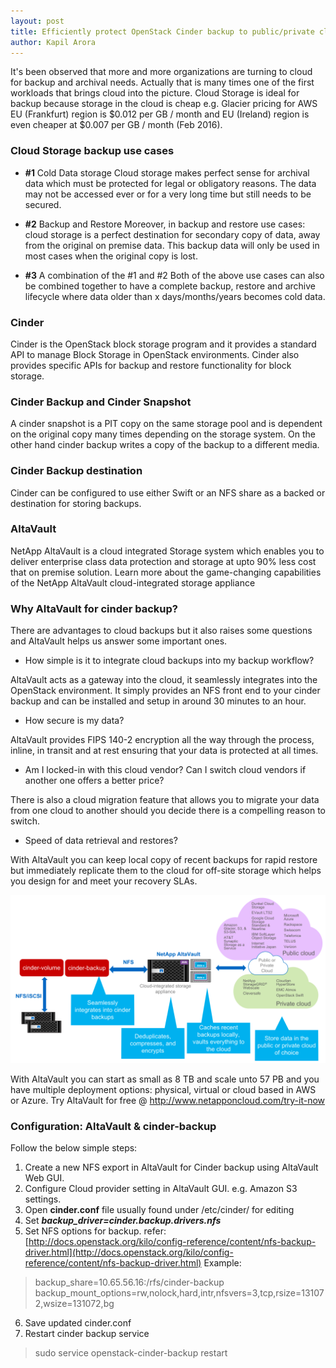 ```yaml
---
layout: post
title: Efficiently protect OpenStack Cinder backup to public/private clouds using AltaVault
author: Kapil Arora
---
```


It's been observed that more and more organizations are turning to cloud for backup and archival needs. Actually that is many times one of the first workloads that brings cloud into the picture. Cloud Storage is ideal for backup because storage in the cloud is cheap e.g. Glacier pricing for AWS EU (Frankfurt) region is $0.012 per GB / month and EU (Ireland) region is even cheaper at $0.007 per GB / month (Feb 2016).
 

 
### Cloud Storage backup use cases 
 
* **#1** Cold Data storage
Cloud storage makes perfect sense for archival data which must be protected for legal or obligatory reasons. The data may not be accessed ever or for a very long time but still needs to be secured.
 
* **#2** Backup and Restore
Moreover, in backup and restore use cases: cloud storage is a perfect destination for secondary copy of data, away from the original on premise data. This backup data will only be used in most cases when the original copy is lost.
 
* **#3** A combination of the #1 and #2
Both of the above use cases can also be combined together to have a complete backup, restore and archive lifecycle where data older than x days/months/years becomes cold data.

 
### Cinder
Cinder is the OpenStack block storage program and it provides a standard API to manage Block Storage in OpenStack environments. 
Cinder also provides specific APIs for backup and restore functionality for block storage.
 
### Cinder Backup and Cinder Snapshot
A cinder snapshot is a PIT copy on the same storage pool and is dependent on the original copy many times depending on the storage system. On the other hand cinder backup writes a copy of the backup to a different media.
 
### Cinder Backup destination
Cinder can be configured to use either Swift or an NFS share as a backed or destination for storing backups.
 
### AltaVault
NetApp AltaVault is a cloud integrated Storage system which enables you to deliver enterprise class data protection and storage at upto 90% less cost that on premise solution. 
Learn more about the game-changing capabilities of the NetApp AltaVault cloud-integrated storage appliance
 
### Why AltaVault for cinder backup?
There are advantages to cloud backups but it also raises some questions and AltaVault helps us answer some important ones.
 
*  How simple is it to integrate cloud backups into my backup workflow?

 AltaVault acts as a gateway into the cloud, it seamlessly integrates into the OpenStack environment. It simply provides an NFS  front end to your cinder backup and can be installed and setup in around 30 minutes to an hour.
 
*  How secure is my data?

 AltaVault provides FIPS 140-2 encryption all the way through the process, inline, in transit and at rest ensuring that your data is protected at all times.
 
*  Am I locked-in with this cloud vendor? Can I switch cloud vendors if another one offers a better price?

 There is also a cloud migration feature that allows you to migrate your data from one cloud to another should you decide there is a compelling reason to switch.
 
* Speed of data retrieval and restores?
 
 With AltaVault you can keep local copy of recent backups for rapid restore but immediately replicate them to the cloud for off-site storage which helps you design for and meet your recovery SLAs.
 

![Image](/images/cinder-backup-altavault.png)

 With AltaVault you can start as small as 8 TB and scale unto 57 PB and you have multiple deployment options: physical, virtual or cloud based in AWS  or Azure.
Try AltaVault for free @ http://www.netapponcloud.com/try-it-now 
 
### Configuration: AltaVault & cinder-backup
Follow the below simple steps:
1. Create a new NFS export in AltaVault for Cinder backup using AltaVault Web GUI.
2. Configure Cloud provider setting in AltaVault GUI. e.g. Amazon S3 settings.
3. Open **cinder.conf** file usually found under /etc/cinder/ for editing
4. Set _**backup_driver=cinder.backup.drivers.nfs**_
5. Set NFS options for backup. refer: [http://docs.openstack.org/kilo/config-reference/content/nfs-backup-driver.html](http://docs.openstack.org/kilo/config-reference/content/nfs-backup-driver.html)
Example:

 >backup_share=10.65.56.16:/rfs/cinder-backup 
 >backup_mount_options=rw,nolock,hard,intr,nfsvers=3,tcp,rsize=131072,wsize=131072,bg 

6.  Save updated cinder.conf
7.  Restart cinder backup service

 >sudo service openstack-cinder-backup restart
